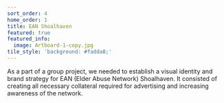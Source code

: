 ```yaml
---
sort_order: 4
home_order: 1
title: EAN Shoalhaven
featured: true
featured_info:
  image: Artboard-1-copy.jpg
tile_style: 'background: #fadda8;'
---
```


As a part of a group project, we needed to establish a visual identity and brand strategy for EAN (Elder Abuse Network) Shoalhaven. It consisted of creating all necessary collateral required for advertising and increasing awareness of the network.
